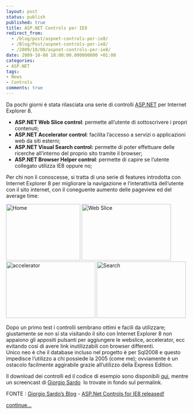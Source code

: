 ```yaml
---
layout: post
status: publish
published: true
title: ASP.NET Controls per IE8
redirect_from: 
  - /blog/post/aspnet-controls-per-ie8/
  - /Blog/Post/aspnet-controls-per-ie8/
  - /2009/10/08/aspnet-controls-per-ie8/
date: 2009-10-08 18:00:00.000000000 +01:00
categories:
- ASP.NET
tags:
- News
- Controls
comments: true
---
```

<p>
	Da pochi giorni &egrave; stata rilasciata una serie di controlli <a href="http://www.asp.net" rel="nofollow" target="_blank">ASP.NET</a> per Internet Explorer 8.</p>
<ul>
	<li>
		<strong>ASP.NET Web Slice control</strong>: permette all&rsquo;utente di sottoscrivere i propri contenuti;</li>
	<li>
		<strong>ASP.NET Accelerator control</strong>: facilita l&rsquo;accesso a servizi o applicazioni web da siti esterni;</li>
	<li>
		<strong>ASP.NET Visual Search control:</strong> permette di poter effettuare delle ricerche all&rsquo;interno del proprio sito tramite il browser;</li>
	<li>
		<strong>ASP.NET Browser Helper control</strong>: permette di capire se l&rsquo;utente collegato utilizza IE8 oppure no;</li>
</ul>
<p>
	Per chi non li conoscesse, si tratta di una serie di features introdotta con Internet Explorer 8 per migliorare la navigazione e l&rsquo;interattivit&agrave; dell&rsquo;utente con il sito internet, con il coneguente aumento delle pageview ed del average time:</p>
<p>
	<a href="http://imperugo.tostring.it/Content/Uploaded/image/x1.jpg" rel="shadowbox"><img alt="Home" border="0" height="154" src="http://imperugo.tostring.it/Content/Uploaded/image/x1_thumb.jpg" style="border-bottom: 0px; border-left: 0px; display: inline; border-top: 0px; border-right: 0px" title="Home" width="203" /></a> <a href="http://imperugo.tostring.it/Content/Uploaded/image/slice_2.jpg" rel="shadowbox"><img alt="Web Slice" border="0" height="154" src="http://imperugo.tostring.it/Content/Uploaded/image/slice_thumb.jpg" style="border-bottom: 0px; border-left: 0px; display: inline; border-top: 0px; border-right: 0px" title="Web Slice" width="244" /></a>&nbsp; <a href="http://imperugo.tostring.it/Content/Uploaded/image/acc_2.jpg" rel="shadowbox"><img alt="accelerator" border="0" height="154" src="http://imperugo.tostring.it/Content/Uploaded/image/acc_thumb.jpg" style="border-bottom: 0px; border-left: 0px; display: inline; border-top: 0px; border-right: 0px" title="accelerator" width="244" /></a> <a href="http://imperugo.tostring.it/Content/Uploaded/image/searc_2.jpg" rel="shadowbox"><img alt="Search" border="0" height="154" src="http://imperugo.tostring.it/Content/Uploaded/image/searc_thumb.jpg" style="border-bottom: 0px; border-left: 0px; display: inline; border-top: 0px; border-right: 0px" title="Search" width="244" /></a></p>
<p>
	Dopo un primo test i controlli sembrano ottimi e facili da utilizzare; giustamente se non si sta visitando il sito con Internet Explorer 8 non appaiono gli appositi pulsanti per aggiungere le webslice, accelerator, ecc evitando cos&igrave; di avere link inutilizzabili con browser differenti. <br />
	Unico neo &egrave; che il database incluso nel progetto &egrave; per Sql2008 e questo impedisce l&rsquo;utilizzo a chi possiede la 2005 (come me); ovviamente &egrave; un ostacolo facilmente aggirabile grazie all&rsquo;utilizzo della Express Edition.</p>
<p>
	Il download dei controlli ed il codice di esempio sono disponibili <a href="http://code.msdn.microsoft.com/WebAppToolkitIE8" rel="nofollow" target="_blank" title="Web Application Toolkit for IE8">qui</a>, mentre un screencast di <a href="http://blogs.msdn.com/giorgio/" rel="nofollow" target="_blank" title="Giorgio Sardo's Blog">Giorgio Sardo</a>&nbsp; lo trovate in fondo sul permalink.</p>
<p>
	FONTE : <a href="http://blogs.msdn.com/giorgio/" rel="nofollow" target="_blank" title="Giorgio Sardo’s Blog">Giorgio Sardo&rsquo;s Blog</a> - <a href="http://blogs.msdn.com/giorgio/archive/2009/09/24/asp-net-controls-for-ie8-released.aspx" rel="nofollow" target="_blank" title="ASP.Net Controls for IE8 released!">ASP.Net Controls for IE8 released!</a></p>
<p>
	<a class="more" href="http://imperugo.tostring.it/blog/post/aspnet-controls-per-ie8/">continue...</a></p>
